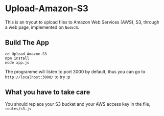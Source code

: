 Upload-Amazon-S3
================
This is an tryout to upload files to Amazon Web Services (AWS), S3, through a web page, implemented on ```NodeJS```.

## Build The App
    cd Upload-Amazon-S3
    npm install
    node app.js

The programme will listen to port 3000 by default, thus you can go to ```http://localhost:3000/``` to try :p

## What you have to take care
You should replace your S3 bucket and your AWS access key in the file, ```routes/s3.js```
